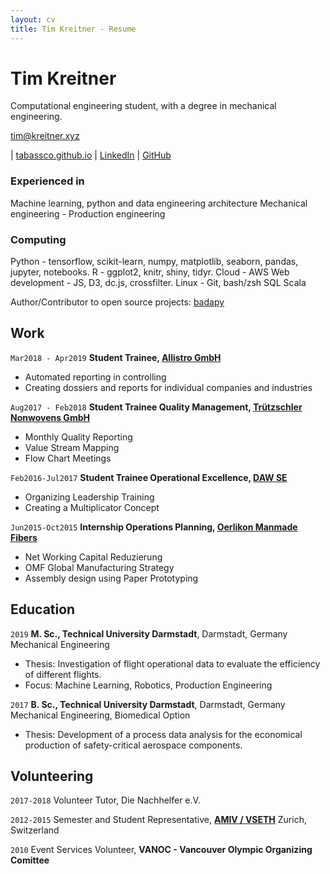 ```yaml
---
layout: cv
title: Tim Kreitner - Resume
---
```

# Tim Kreitner
Computational engineering student, with a degree in mechanical engineering.

<div id="webaddress">
<a href="tim@kreitner.xyz">tim@kreitner.xyz</a>

| <a href="http://tabassco.github.io">tabassco.github.io</a>
| <a href="https://www.linkedin.com/in/tim-kreitner-93632376/">LinkedIn</a>
| <a href="http://github.com/tabassco">GitHub</a>
</div>

<!-- notable accomplishments - ie. projects completed

link.opentargets.io
library-beam
www.targetvalidation.org
pnas paper
microbiome analysis for finch/seres
 -->

### Experienced in

Machine learning, python and data engineering architecture
Mechanical engineering - Production engineering


### Computing

Python - tensorflow, scikit-learn, numpy, matplotlib, seaborn, pandas, jupyter, notebooks.
R - ggplot2, knitr, shiny, tidyr.
Cloud - AWS
Web development - JS, D3, dc.js, crossfilter.
Linux - Git, bash/zsh
SQL
Scala

Author/Contributor to open source projects: [badapy](https://github.com/tabassco/badapy)

## Work

`Mar2018 - Apr2019`
__Student Trainee, [Allistro GmbH](https://www.allistro.de/en/homepage-en/)__

- Automated reporting in controlling
- Creating dossiers and reports for individual companies and industries


`Aug2017 - Feb2018`
__Student Trainee Quality Management, [Trützschler Nonwovens GmbH](https://www.truetzschler-nonwovens.de/)__

- Monthly Quality Reporting
- Value Stream Mapping
- Flow Chart Meetings


`Feb2016-Jul2017`
__Student Trainee Operational Excellence, [DAW SE](https://www.truetzschler-nonwovens.de/)__

- Organizing Leadership Training
- Creating a Multiplicator Concept


`Jun2015-Oct2015`
__Internship Operations Planning, [Oerlikon Manmade Fibers](https://www.oerlikon.com/manmade-fibers/en/)__

- Net Working Capital Reduzierung
- OMF Global Manufacturing Strategy
- Assembly design using Paper Prototyping


## Education

`2019`
__M. Sc., Technical University Darmstadt__, Darmstadt, Germany
Mechanical Engineering

- Thesis: Investigation of flight operational data to evaluate the efficiency of different flights.
- Focus: Machine Learning, Robotics, Production Engineering

`2017`
__B. Sc., Technical University Darmstadt__, Darmstadt, Germany
Mechanical Engineering, Biomedical Option

- Thesis: Development of a process data analysis for the economical production of safety-critical aerospace components.


## Volunteering
`2017-2018`
Volunteer Tutor, Die Nachhelfer e.V.

`2012-2015`
Semester and Student Representative, __[AMIV / VSETH](https://amiv.ethz.ch/en/)__ Zurich, Switzerland


`2010`
Event Services Volunteer, __VANOC - Vancouver Olympic Organizing Comittee__
